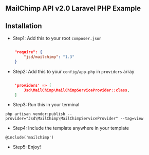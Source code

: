 ## MailChimp API v2.0 Laravel PHP Example

## Installation

- Step1: Add this to your root `composer.json` 

```json

	"require": {
	    "jsd/mailchimp": "1.3"
	}

```

- Step2: Add this to your `config/app.php` in `providers` array

```json

	'providers' => [
	    Jsd\MailChimp\MailChimpServiceProvider::class,
	]

```

- Step3: Run this in your terminal

`php artisan vendor:publish --provider="Jsd\MailChimp\MailChimpServiceProvider" --tag=view`

- Step4: Include the template anywhere in your template

`@include('mailchimp')`

- Step5: Enjoy!
